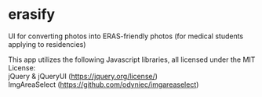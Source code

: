 # erasify
UI for converting photos into ERAS-friendly photos (for medical students applying to residencies)

This app utilizes the following Javascript libraries, all licensed under the MIT License:<br/>
jQuery & jQueryUI (https://jquery.org/license/)<br/>
ImgAreaSelect (https://github.com/odyniec/imgareaselect)
